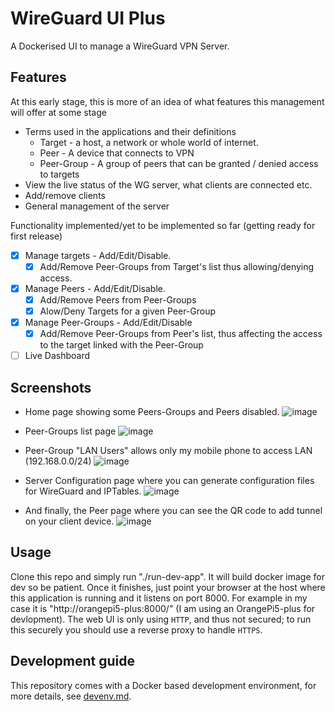 # WireGuard UI Plus

A Dockerised UI to manage a WireGuard VPN Server.

## Features

At this early stage, this is more of an idea of what features this management will offer at some stage
* Terms used in the applications and their definitions
  * Target - a host, a network or whole world of internet.
  * Peer - A device that connects to VPN
  * Peer-Group - A group of peers that can be granted / denied access to targets 
* View the live status of the WG server, what clients are connected etc.
* Add/remove clients
* General management of the server

Functionality implemented/yet to be implemented so far (getting ready for first release)
- [x] Manage targets - Add/Edit/Disable.
  - [x] Add/Remove Peer-Groups from Target's list thus allowing/denying access.
- [x] Manage Peers - Add/Edit/Disable.
  - [x] Add/Remove Peers from Peer-Groups
  - [x] Alow/Deny Targets for a given Peer-Group
- [x] Manage Peer-Groups - Add/Edit/Disable
  - [x] Add/Remove Peer-Groups from Peer's list, thus affecting the access to the target linked with the Peer-Group
- [ ] Live Dashboard

## Screenshots ##
* Home page showing some Peers-Groups and Peers disabled.
  ![image](https://github.com/vijaygill/wg-ui-plus/assets/8999486/8f938e8c-a8a0-4def-acc8-868d9f4e50b6)

* Peer-Groups list page
  ![image](https://github.com/vijaygill/wg-ui-plus/assets/8999486/ed583785-3b09-401b-b5eb-84945a625b76)

* Peer-Group "LAN Users" allows only my mobile phone to access LAN (192.168.0.0/24)
  ![image](https://github.com/vijaygill/wg-ui-plus/assets/8999486/b3ac96de-dac5-445d-8d72-5f0960ba7442)

* Server Configuration page where you can generate configuration files for WireGuard and IPTables.
  ![image](https://github.com/vijaygill/wg-ui-plus/assets/8999486/567215b8-53a8-4fc6-aadb-cacab239de37)

* And finally, the Peer page where you can see the QR code to add tunnel on your client device.
  ![image](https://github.com/vijaygill/wg-ui-plus/assets/8999486/6ca7a44f-841e-42f7-acda-9d0bbae82fe7)


## Usage
Clone this repo and simply run "./run-dev-app".
It will build docker image for dev so be patient.
Once it finishes, just point your browser at the host where this application is running and it listens on port 8000. For example in my case it is "http://orangepi5-plus:8000/" (I am using an OrangePi5-plus for devlopment).
The web UI is only using `HTTP`, and thus not secured; to run this securely you should use a reverse proxy to handle `HTTPS`.

## Development guide

This repository comes with a Docker based development environment, for more details, see [devenv.md](devenv.md).

